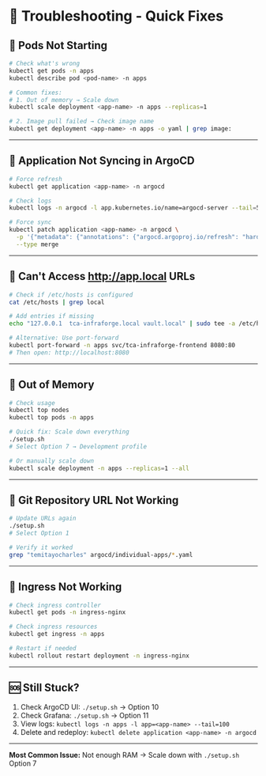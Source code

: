 # 🐛 Troubleshooting - Quick Fixes

## 🔴 Pods Not Starting

```bash
# Check what's wrong
kubectl get pods -n apps
kubectl describe pod <pod-name> -n apps

# Common fixes:
# 1. Out of memory → Scale down
kubectl scale deployment <app-name> -n apps --replicas=1

# 2. Image pull failed → Check image name
kubectl get deployment <app-name> -n apps -o yaml | grep image:
```

---

## 🔴 Application Not Syncing in ArgoCD

```bash
# Force refresh
kubectl get application <app-name> -n argocd

# Check logs
kubectl logs -n argocd -l app.kubernetes.io/name=argocd-server --tail=50

# Force sync
kubectl patch application <app-name> -n argocd \
  -p '{"metadata": {"annotations": {"argocd.argoproj.io/refresh": "hard"}}}' \
  --type merge
```

---

## 🔴 Can't Access http://app.local URLs

```bash
# Check if /etc/hosts is configured
cat /etc/hosts | grep local

# Add entries if missing
echo "127.0.0.1  tca-infraforge.local vault.local" | sudo tee -a /etc/hosts

# Alternative: Use port-forward
kubectl port-forward -n apps svc/tca-infraforge-frontend 8080:80
# Then open: http://localhost:8080
```

---

## 🔴 Out of Memory

```bash
# Check usage
kubectl top nodes
kubectl top pods -n apps

# Quick fix: Scale down everything
./setup.sh
# Select Option 7 → Development profile

# Or manually scale down
kubectl scale deployment -n apps --replicas=1 --all
```

---

## 🔴 Git Repository URL Not Working

```bash
# Update URLs again
./setup.sh
# Select Option 1

# Verify it worked
grep "temitayocharles" argocd/individual-apps/*.yaml
```

---

## 🔴 Ingress Not Working

```bash
# Check ingress controller
kubectl get pods -n ingress-nginx

# Check ingress resources
kubectl get ingress -n apps

# Restart if needed
kubectl rollout restart deployment -n ingress-nginx
```

---

## 🆘 Still Stuck?

1. Check ArgoCD UI: `./setup.sh` → Option 10
2. Check Grafana: `./setup.sh` → Option 11  
3. View logs: `kubectl logs -n apps -l app=<app-name> --tail=100`
4. Delete and redeploy: `kubectl delete application <app-name> -n argocd`

---

**Most Common Issue:** Not enough RAM → Scale down with `./setup.sh` Option 7
